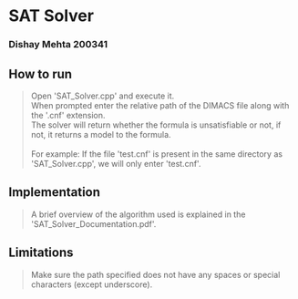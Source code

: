 # SAT Solver

### Dishay Mehta 200341

## How to run
> Open 'SAT_Solver.cpp' and execute it.<br>
> When prompted enter the relative path of the DIMACS file along with the '.cnf' extension.<br>
> The solver will return whether the formula is unsatisfiable or not, if not, it returns a model to the formula. <br>
> <br>
> For example: If the file 'test.cnf' is present in the same directory as 'SAT_Solver.cpp', we will only enter 'test.cnf'.

## Implementation
> A brief overview of the algorithm used is explained in the 'SAT_Solver_Documentation.pdf'.

## Limitations
> Make sure the path specified does not have any spaces or special characters (except underscore).